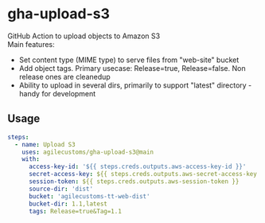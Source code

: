 # gha-upload-s3
GitHub Action to upload objects to Amazon S3  
Main features:
- Set content type (MIME type) to serve files from "web-site" bucket
- Add object tags. Primary usecase: Release=true, Release=false. Non release ones are cleanedup
- Ability to upload in several dirs, primarily to support "latest" directory - handy for development

## Usage
```yaml
steps:
  - name: Upload S3
    uses: agilecustoms/gha-upload-s3@main
    with:
      access-key-id: '${{ steps.creds.outputs.aws-access-key-id }}'
      secret-access-key: ${{ steps.creds.outputs.aws-secret-access-key }}
      session-token: ${{ steps.creds.outputs.aws-session-token }}
      source-dir: 'dist'
      bucket: 'agilecustoms-tt-web-dist'
      bucket-dir: 1.1,latest
      tags: Release=true&Tag=1.1
```
